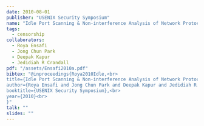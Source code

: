 ```yaml
---
date: 2010-08-01
publisher: "USENIX Security Symposium"
name: "Idle Port Scanning & Non-interference Analysis of Network Protocol Stacks Using Model Checking"
tags:
  - censorship
collaborators:
  - Roya Ensafi
  - Jong Chun Park
  - Deepak Kapur
  - Jedidiah R Crandall
pdf: "/assets/Ensafi2010a.pdf"
bibtex: "@inproceedings{Roya2010Idle,<br>
title={Idle Port Scanning & Non-interference Analysis of Network Protocol Stacks Using Model Checking},<br>
author={Roya Ensafi and Jong Chun Park and Deepak Kapur and Jedidiah R. Crandall},<br>
booktitle={USENIX Security Symposium},<br>
year={2010}<br>
}"
talk: ""
slides: ""
---
```

